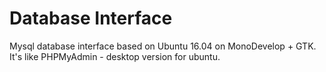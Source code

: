 # Database Interface
Mysql database interface based on Ubuntu 16.04 on MonoDevelop + GTK. 
It's like PHPMyAdmin - desktop version for ubuntu.
